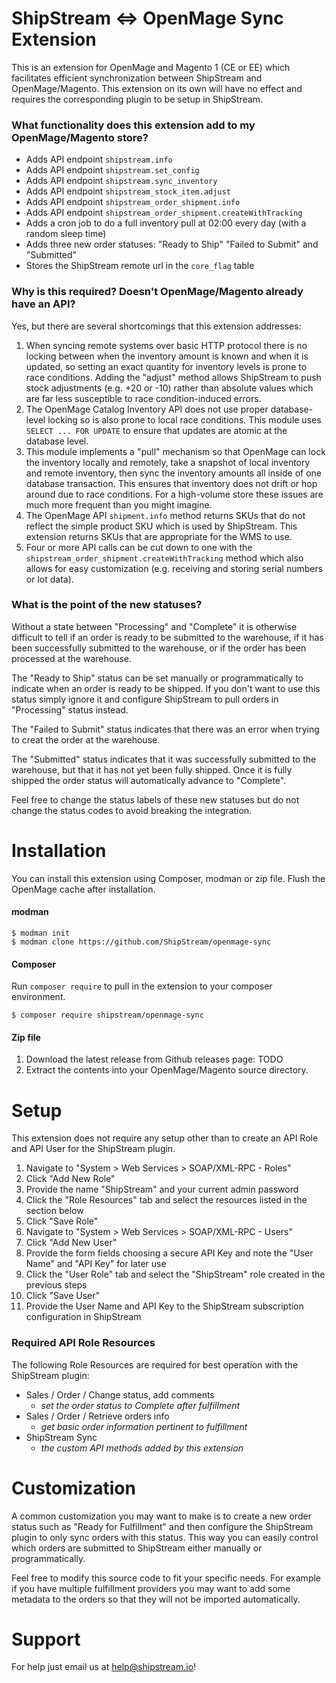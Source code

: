 ShipStream <=> OpenMage Sync Extension
==========================

This is an extension for OpenMage and Magento 1 (CE or EE) which facilitates efficient synchronization
between ShipStream and OpenMage/Magento. This extension on its own will have no effect and
requires the corresponding plugin to be setup in ShipStream.

### What functionality does this extension add to my OpenMage/Magento store?

- Adds API endpoint `shipstream.info`
- Adds API endpoint `shipstream.set_config`
- Adds API endpoint `shipstream.sync_inventory`
- Adds API endpoint `shipstream_stock_item.adjust`
- Adds API endpoint `shipstream_order_shipment.info`
- Adds API endpoint `shipstream_order_shipment.createWithTracking`
- Adds a cron job to do a full inventory pull at 02:00 every day (with a random sleep time)
- Adds three new order statuses: "Ready to Ship" "Failed to Submit" and "Submitted"
- Stores the ShipStream remote url in the `core_flag` table

### Why is this required? Doesn't OpenMage/Magento already have an API?

Yes, but there are several shortcomings that this extension addresses:

1. When syncing remote systems over basic HTTP protocol there is no locking between
   when the inventory amount is known and when it is updated, so setting an exact quantity
   for inventory levels is prone to race conditions. Adding the "adjust" method allows
   ShipStream to push stock adjustments (e.g. +20 or -10) rather than absolute values
   which are far less susceptible to race condition-induced errors.
1. The OpenMage Catalog Inventory API does not use proper database-level locking so is
   also prone to local race conditions. This module uses `SELECT ... FOR UPDATE` to ensure
   that updates are atomic at the database level.
1. This module implements a "pull" mechanism so that OpenMage can lock the inventory locally
   and remotely, take a snapshot of local inventory and remote inventory, then sync the inventory
   amounts all inside of one database transaction. This ensures that inventory does not drift
   or hop around due to race conditions. For a high-volume store these issues are much more frequent
   than you might imagine.
1. The OpenMage API `shipment.info` method returns SKUs that do not reflect the simple
   product SKU which is used by ShipStream. This extension returns SKUs that are appropriate
   for the WMS to use.
1. Four or more API calls can be cut down to one with the `shipstream_order_shipment.createWithTracking`
   method which also allows for easy customization (e.g. receiving and storing serial numbers or lot data).
   
### What is the point of the new statuses?

Without a state between "Processing" and "Complete" it is otherwise difficult to tell if an order
is ready to be submitted to the warehouse, if it has been successfully submitted to the warehouse,
or if the order has been processed at the warehouse.

The "Ready to Ship" status can be set manually or programmatically to indicate when an order is ready
to be shipped. If you don't want to use this status simply ignore it and configure ShipStream to pull
orders in "Processing" status instead.

The "Failed to Submit" status indicates that there was an error when trying to creat the order at the
warehouse.

The "Submitted" status indicates that it was successfully submitted to the warehouse, but that it has
not yet been fully shipped. Once it is fully shipped the order status will automatically advance to "Complete".

Feel free to change the status labels of these new statuses but do not change the status codes to avoid
breaking the integration.

Installation
============

You can install this extension using Composer, modman or zip file. Flush the OpenMage cache after
installation.

#### modman

```
$ modman init
$ modman clone https://github.com/ShipStream/openmage-sync
```

#### Composer

[comment]: <> (Add Firegento package repository to your repositories if you haven't already done so:)

[comment]: <> (```json)

[comment]: <> (  "repositories": [)

[comment]: <> (    {)

[comment]: <> (      "type": "composer",)

[comment]: <> (      "url": "http://packages.firegento.com")

[comment]: <> (    })

[comment]: <> (  ],)

[comment]: <> (```)

Run `composer require` to pull in the extension to your composer environment.

```
$ composer require shipstream/openmage-sync
```

#### Zip file

1. Download the latest release from Github releases page: TODO
1. Extract the contents into your OpenMage/Magento source directory.

Setup
=====

This extension does not require any setup other than to create an API Role and API User for the
ShipStream plugin.

1. Navigate to "System > Web Services > SOAP/XML-RPC - Roles"
1. Click "Add New Role"
1. Provide the name "ShipStream" and your current admin password
1. Click the "Role Resources" tab and select the resources listed in the section below
1. Click "Save Role"
1. Navigate to "System > Web Services > SOAP/XML-RPC - Users"
1. Click "Add New User"
1. Provide the form fields choosing a secure API Key and note the "User Name" and "API Key" for later use
1. Click the "User Role" tab and select the "ShipStream" role created in the previous steps
1. Click "Save User"
1. Provide the User Name and API Key to the ShipStream subscription configuration in ShipStream

### Required API Role Resources

The following Role Resources are required for best operation with the ShipStream plugin:

- Sales / Order / Change status, add comments
  - *set the order status to Complete after fulfillment*
- Sales / Order / Retrieve orders info
  - *get basic order information pertinent to fulfillment*
- ShipStream Sync
  - *the custom API methods added by this extension*

# Customization

A common customization you may want to make is to create a new order status such as "Ready for Fulfillment"
and then configure the ShipStream plugin to only sync orders with this status. This way you can easily
control which orders are submitted to ShipStream either manually or programmatically.

Feel free to modify this source code to fit your specific needs. For example if you have multiple
fulfillment providers you may want to add some metadata to the orders so that they will not be
imported automatically.

# Support

For help just email us at [help@shipstream.io](mailto:help@shipstream.io)!
